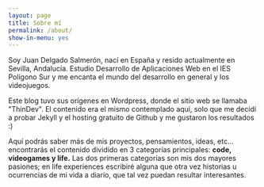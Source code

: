 ```yaml
---
layout: page
title: Sobre mí
permalink: /about/
show-in-menu: yes
---
```


Soy Juan Delgado Salmerón, nací en España y resido actualmente en Sevilla, Andalucía.
Estudio Desarrollo de Aplicaciones Web en el IES Polígono Sur y me encanta el mundo del
desarrollo en general y los videojuegos. 

Este blog tuvo sus orígenes en Wordpress, donde el sitio web se llamaba "ThinDev". El contenido era el mismo
contemplado aquí, solo que me decidí a probar Jekyll y el hosting gratuito de Github y me gustaron los resultados :)

Aquí podrás saber más de mis proyectos, pensamientos, ideas, etc... encontrarás el contenido dividido en 3 categorías principales: **code, videogames y life.**
Las dos primeras categorías son mis dos mayores pasiones; en life experiences escribiré alguna que otra vez historias u ocurrencias de mi vida a diario, que tal vez puedan resultar interesantes.
